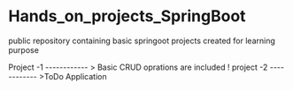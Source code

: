 # Hands_on_projects_SpringBoot
public repository containing basic springoot projects created for learning purpose

Project -1
------------ > Basic CRUD oprations are included !
project -2
------------ >ToDo Application
